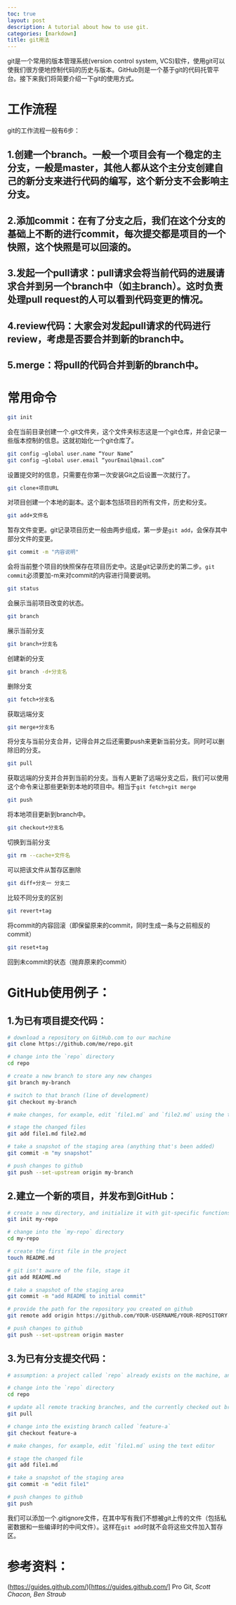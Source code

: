 ```yaml
---
toc: true
layout: post
description: A tutorial about how to use git.
categories: [markdown]
title: git用法
---
```

git是一个常用的版本管理系统(version control system, VCS)软件，使用git可以使我们很方便地控制代码的历史与版本。GitHub则是一个基于git的代码托管平台。接下来我们将简要介绍一下git的使用方式。
# 工作流程
git的工作流程一般有6步：
## 1.创建一个branch。一般一个项目会有一个稳定的主分支，一般是master，其他人都从这个主分支创建自己的新分支来进行代码的编写，这个新分支不会影响主分支。
## 2.添加commit：在有了分支之后，我们在这个分支的基础上不断的进行commit，每次提交都是项目的一个快照，这个快照是可以回滚的。
## 3.发起一个pull请求：pull请求会将当前代码的进展请求合并到另一个branch中（如主branch）。这时负责处理pull request的人可以看到代码变更的情况。
## 4.review代码：大家会对发起pull请求的代码进行review，考虑是否要合并到新的branch中。
## 5.merge：将pull的代码合并到新的branch中。
# 常用命令
```sh
git init
```
会在当前目录创建一个.git文件夹，这个文件夹标志这是一个git仓库，并会记录一些版本控制的信息。这就初始化一个git仓库了。
```sh
git config —global user.name “Your Name”
git config —global user.email “yourEmail@mail.com”
```
设置提交时的信息，只需要在你第一次安装Git之后设置一次就行了。
```sh
git clone+项目URL
```
对项目创建一个本地的副本。这个副本包括项目的所有文件，历史和分支。
```sh
git add+文件名
```
暂存文件变更。git记录项目历史一般由两步组成，第一步是`git add`，会保存其中部分文件的变更。
```sh
git commit -m "内容说明"
```
会将当前整个项目的快照保存在项目历史中。这是git记录历史的第二步。`git commit`必须要加-m来对commit的内容进行简要说明。 
```sh
git status
```
会展示当前项目改变的状态。
```sh
git branch
```
展示当前分支
```sh
git branch+分支名
```
创建新的分支
```sh
git branch -d+分支名
```
删除分支
```sh
git fetch+分支名
```
获取远端分支
```sh
git merge+分支名
```
将分支与当前分支合并，记得合并之后还需要push来更新当前分支。同时可以删除旧的分支。
```sh
git pull
```
获取远端的分支并合并到当前的分支。当有人更新了远端分支之后，我们可以使用这个命令来让那些更新到本地的项目中。相当于`git fetch+git merge`
```sh
git push
```
将本地项目更新到branch中。
```sh
git checkout+分支名
```
切换到当前分支
```sh
git rm --cache+文件名
```
可以把该文件从暂存区删除
```sh
git diff+分支一 分支二
```
比较不同分支的区别
```sh
git revert+tag
```
将commit的内容回滚（即保留原来的commit，同时生成一条与之前相反的commit）
```sh
git reset+tag
```
回到未commit的状态（抛弃原来的commit）
# GitHub使用例子：
## 1.为已有项目提交代码：
```sh
# download a repository on GitHub.com to our machine
git clone https://github.com/me/repo.git

# change into the `repo` directory
cd repo

# create a new branch to store any new changes
git branch my-branch

# switch to that branch (line of development)
git checkout my-branch

# make changes, for example, edit `file1.md` and `file2.md` using the text editor

# stage the changed files
git add file1.md file2.md

# take a snapshot of the staging area (anything that's been added)
git commit -m "my snapshot"

# push changes to github
git push --set-upstream origin my-branch
```
## 2.建立一个新的项目，并发布到GitHub：
```sh
# create a new directory, and initialize it with git-specific functions
git init my-repo

# change into the `my-repo` directory
cd my-repo

# create the first file in the project
touch README.md

# git isn't aware of the file, stage it
git add README.md

# take a snapshot of the staging area
git commit -m "add README to initial commit"

# provide the path for the repository you created on github
git remote add origin https://github.com/YOUR-USERNAME/YOUR-REPOSITORY.git

# push changes to github
git push --set-upstream origin master
```
## 3.为已有分支提交代码：
```sh
# assumption: a project called `repo` already exists on the machine, and a new branch has been pushed to GitHub.com since the last time changes were made locally

# change into the `repo` directory
cd repo

# update all remote tracking branches, and the currently checked out branch
git pull

# change into the existing branch called `feature-a`
git checkout feature-a

# make changes, for example, edit `file1.md` using the text editor

# stage the changed file
git add file1.md

# take a snapshot of the staging area
git commit -m "edit file1"

# push changes to github
git push
```
我们可以添加一个.gitignore文件，在其中写有我们不想被git上传的文件（包括私密数据和一些编译时的中间文件）。这样在`git add`时就不会将这些文件加入暂存区。
# 参考资料：
(https://guides.github.com/)[https://guides.github.com/]
Pro Git, *Scott Chacon, Ben Straub*
